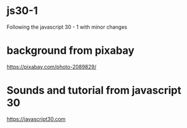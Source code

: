 # js30-1
Following the javascript 30 - 1 with minor changes

# background from pixabay

https://pixabay.com/photo-2089829/

# Sounds and tutorial from javascript 30 

https://javascript30.com
